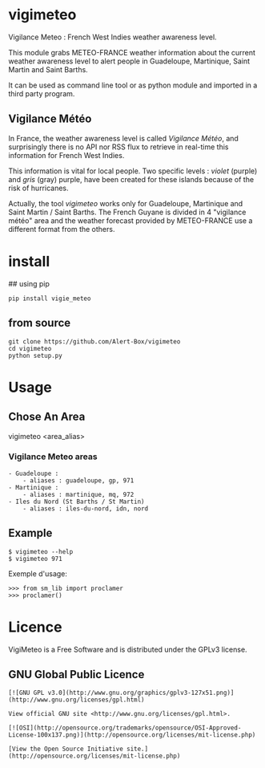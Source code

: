 # vigimeteo
Vigilance Meteo : French West Indies weather awareness level.

This module grabs METEO-FRANCE weather information about the current weather
awareness level to alert people in Guadeloupe, Martinique, Saint Martin and
Saint Barths.

It can be used as command line tool or as python module and imported in a
third party program.

## Vigilance Météo

In France, the weather awareness level is called *Vigilance Météo*, and
surprisingly there is no API nor RSS flux to retrieve in real-time this
information for French West Indies.

This information is vital for local people. Two specific levels :
*violet* (purple) and *gris* (gray) purple, have been created for these islands
because of the risk of hurricanes.

Actually, the tool *vigimeteo* works only for Guadeloupe, Martinique and
Saint Martin / Saint Barths. The French Guyane is divided in 4 "vigilance météo"
area and the weather forecast provided by METEO-FRANCE use a different format
 from the others.

# install

## using pip

    pip install vigie_meteo

## from source

    git clone https://github.com/Alert-Box/vigimeteo
    cd vigimeteo
    python setup.py

# Usage

## Chose An Area
vigimeteo <area_alias>

### Vigilance Meteo areas
    - Guadeloupe :
        - aliases : guadeloupe, gp, 971
    - Martinique :
        - aliases : martinique, mq, 972
    - Iles du Nord (St Barths / St Martin)
        - aliases : iles-du-nord, idn, nord  

## Example

    $ vigimeteo --help
    $ vigimeteo 971



Exemple d'usage:

    >>> from sm_lib import proclamer
    >>> proclamer()

# Licence

VigiMeteo is a Free Software and is distributed under the GPLv3 license.

## GNU Global Public Licence

    [![GNU GPL v3.0](http://www.gnu.org/graphics/gplv3-127x51.png)](http://www.gnu.org/licenses/gpl.html)

    View official GNU site <http://www.gnu.org/licenses/gpl.html>.

    [![OSI](http://opensource.org/trademarks/opensource/OSI-Approved-License-100x137.png)](http://opensource.org/licenses/mit-license.php)

    [View the Open Source Initiative site.](http://opensource.org/licenses/mit-license.php)
